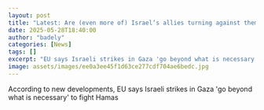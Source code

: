 ```yaml
---
layout: post
title: "Latest: Are (even more of) Israel’s allies turning against them?"
date: 2025-05-28T18:40:00
author: "badely"
categories: [News]
tags: []
excerpt: "EU says Israeli strikes in Gaza 'go beyond what is necessary' to fight Hamas"
image: assets/images/ee0a3ee45f1d63ce277cdf704ae6bedc.jpg
---
```


According to new developments, EU says Israeli strikes in Gaza 'go beyond what is necessary' to fight Hamas

